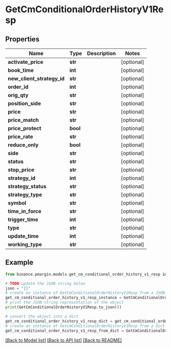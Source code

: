 # GetCmConditionalOrderHistoryV1Resp


## Properties

Name | Type | Description | Notes
------------ | ------------- | ------------- | -------------
**activate_price** | **str** |  | [optional] 
**book_time** | **int** |  | [optional] 
**new_client_strategy_id** | **str** |  | [optional] 
**order_id** | **int** |  | [optional] 
**orig_qty** | **str** |  | [optional] 
**position_side** | **str** |  | [optional] 
**price** | **str** |  | [optional] 
**price_match** | **str** |  | [optional] 
**price_protect** | **bool** |  | [optional] 
**price_rate** | **str** |  | [optional] 
**reduce_only** | **bool** |  | [optional] 
**side** | **str** |  | [optional] 
**status** | **str** |  | [optional] 
**stop_price** | **str** |  | [optional] 
**strategy_id** | **int** |  | [optional] 
**strategy_status** | **str** |  | [optional] 
**strategy_type** | **str** |  | [optional] 
**symbol** | **str** |  | [optional] 
**time_in_force** | **str** |  | [optional] 
**trigger_time** | **int** |  | [optional] 
**type** | **str** |  | [optional] 
**update_time** | **int** |  | [optional] 
**working_type** | **str** |  | [optional] 

## Example

```python
from binance.pmargin.models.get_cm_conditional_order_history_v1_resp import GetCmConditionalOrderHistoryV1Resp

# TODO update the JSON string below
json = "{}"
# create an instance of GetCmConditionalOrderHistoryV1Resp from a JSON string
get_cm_conditional_order_history_v1_resp_instance = GetCmConditionalOrderHistoryV1Resp.from_json(json)
# print the JSON string representation of the object
print(GetCmConditionalOrderHistoryV1Resp.to_json())

# convert the object into a dict
get_cm_conditional_order_history_v1_resp_dict = get_cm_conditional_order_history_v1_resp_instance.to_dict()
# create an instance of GetCmConditionalOrderHistoryV1Resp from a dict
get_cm_conditional_order_history_v1_resp_from_dict = GetCmConditionalOrderHistoryV1Resp.from_dict(get_cm_conditional_order_history_v1_resp_dict)
```
[[Back to Model list]](../README.md#documentation-for-models) [[Back to API list]](../README.md#documentation-for-api-endpoints) [[Back to README]](../README.md)


